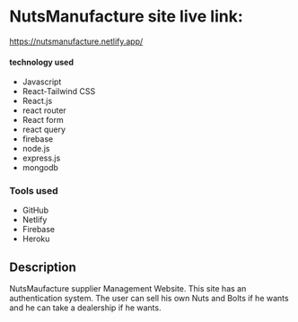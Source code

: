 # NutsManufacture site live link:

https://nutsmanufacture.netlify.app/

#### technology used
+ Javascript
+ React-Tailwind CSS
+ React.js
+ react router
+ React form
+ react query
+ firebase
+ node.js
+ express.js
+ mongodb

### Tools used
+ GitHub
+ Netlify
+ Firebase
+ Heroku


## Description

NutsMaufacture supplier Management Website. This site has an authentication system. The user can sell his own Nuts and Bolts if he wants and he can take a dealership if he wants.